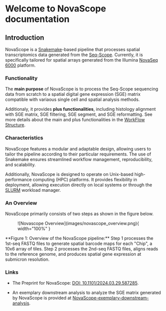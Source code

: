 # Welcome to NovaScope documentation

## Introduction
NovaScope is a [Snakemake](https://snakemake.readthedocs.io/en/stable/)-based pipeline that processes spatial transcriptomics data generated from the [Seq-Scope](https://doi.org/10.1016/j.cell.2021.05.010). Currently, it is  specifically tailored for spatial arrays generated from the Illumina [NovaSeq 6000](https://www.illumina.com/systems/sequencing-platforms/novaseq.html) platform. 

### Functionality

The **main purpose** of NovaScope is to process the Seq-Scope sequencing data from scratch to a spatial digital gene expression (SGE) matrix  compatible with variaous single cell and spatial analysis methods.

Additionaly, it provides **plus functionalities**, including histology alignment with SGE matrix, SGE filtering, SGE segment, and SGE reformatting. See more details about the main and plus functionalities in the [WorkFlow Structure](./home/workflow_structure.md).

### Characteristics
NovaScope features a modular and adaptable design, allowing users to tailor the pipeline according to their particular requirements. The use of Snakemake ensures streamlined workflow management, reproducibility, and scalability.

Additionally, NovaScope is designed to operate on Unix-based high-performance computing (HPC) platforms. It provides flexibility in deployment, allowing execution directly on local systems or through the [SLURM](https://slurm.schedmd.com/documentation.html) workload manager.

### An Overview
NovaScope primarily consists of two steps as shown in the figure below.

<figure markdown="span">
![Novascope Overview](images/novascope_overview.png){ width="100%" }
</figure>
**Figure 1: Overview of the NovaScope pipeline:** Step 1 processes the 1st-seq FASTQ files to generate spatial barcode maps for each "Chip", a 10x6 array of tiles. Step 2 processes the 2nd-seq FASTQ files, aligns reads to the reference genome, and produces spatial gene expression at submicron resolution.

### Links

* The Preprint for NovaScope: [DOI: 10.1101/2024.03.29.587285](https://www.biorxiv.org/content/10.1101/2024.03.29.587285v1).

* An exemplary downstream analysis to analyze the SGE matrix generated by NovaScope is provided at [NovaScope-exemplary-downstream-analysis](https://github.com/seqscope/NovaScope-exemplary-downstream-analysis).